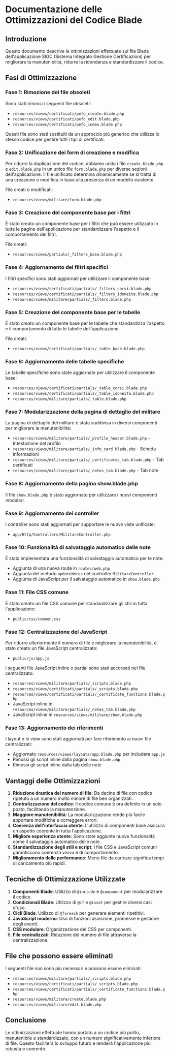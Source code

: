 # Documentazione delle Ottimizzazioni del Codice Blade

## Introduzione

Questo documento descrive le ottimizzazioni effettuate sui file Blade dell'applicazione SIGC (Sistema Integrato Gestione Certificazioni) per migliorare la manutenibilità, ridurre la ridondanza e standardizzare il codice.

## Fasi di Ottimizzazione

### Fase 1: Rimozione dei file obsoleti

Sono stati rimossi i seguenti file obsoleti:
- `resources/views/certificati/pefo_create.blade.php`
- `resources/views/certificati/pefo_edit.blade.php`
- `resources/views/certificati/pefo_index.blade.php`

Questi file sono stati sostituiti da un approccio più generico che utilizza lo stesso codice per gestire tutti i tipi di certificati.

### Fase 2: Unificazione dei form di creazione e modifica

Per ridurre la duplicazione del codice, abbiamo unito i file `create.blade.php` e `edit.blade.php` in un unico file `form.blade.php` per diverse sezioni dell'applicazione. Il file unificato determina dinamicamente se si tratta di una creazione o modifica in base alla presenza di un modello esistente.

File creati o modificati:
- `resources/views/militare/form.blade.php`

### Fase 3: Creazione del componente base per i filtri

È stato creato un componente base per i filtri che può essere utilizzato in tutte le pagine dell'applicazione per standardizzare l'aspetto e il comportamento dei filtri.

File creati:
- `resources/views/partials/_filters_base.blade.php`

### Fase 4: Aggiornamento dei filtri specifici

I filtri specifici sono stati aggiornati per utilizzare il componente base:
- `resources/views/certificati/partials/_filters_corsi.blade.php`
- `resources/views/certificati/partials/_filters_idoneita.blade.php`
- `resources/views/militare/partials/_filters.blade.php`

### Fase 5: Creazione del componente base per le tabelle

È stato creato un componente base per le tabelle che standardizza l'aspetto e il comportamento di tutte le tabelle dell'applicazione.

File creati:
- `resources/views/certificati/partials/_table_base.blade.php`

### Fase 6: Aggiornamento delle tabelle specifiche

Le tabelle specifiche sono state aggiornate per utilizzare il componente base:
- `resources/views/certificati/partials/_table_corsi.blade.php`
- `resources/views/certificati/partials/_table_idoneita.blade.php`
- `resources/views/militare/partials/_table.blade.php`

### Fase 7: Modularizzazione della pagina di dettaglio del militare

La pagina di dettaglio del militare è stata suddivisa in diversi componenti per migliorare la manutenibilità:
- `resources/views/militare/partials/_profile_header.blade.php` - Intestazione del profilo
- `resources/views/militare/partials/_info_card.blade.php` - Scheda informazioni
- `resources/views/militare/partials/_certificates_tab.blade.php` - Tab certificati
- `resources/views/militare/partials/_notes_tab.blade.php` - Tab note

### Fase 8: Aggiornamento della pagina show.blade.php

Il file `show.blade.php` è stato aggiornato per utilizzare i nuovi componenti modulari.

### Fase 9: Aggiornamento dei controller

I controller sono stati aggiornati per supportare le nuove viste unificate:
- `app/Http/Controllers/MilitareController.php`

### Fase 10: Funzionalità di salvataggio automatico delle note

È stata implementata una funzionalità di salvataggio automatico per le note:
- Aggiunta di una nuova route in `routes/web.php`
- Aggiunta del metodo `updateNotes` nel controller `MilitareController`
- Aggiunta di JavaScript per il salvataggio automatico in `show.blade.php`

### Fase 11: File CSS comune

È stato creato un file CSS comune per standardizzare gli stili in tutta l'applicazione:
- `public/css/common.css`

### Fase 12: Centralizzazione del JavaScript

Per ridurre ulteriormente il numero di file e migliorare la manutenibilità, è stato creato un file JavaScript centralizzato:
- `public/js/app.js`

I seguenti file JavaScript inline o partial sono stati accorpati nel file centralizzato:
- `resources/views/militare/partials/_scripts.blade.php`
- `resources/views/certificati/partials/_scripts.blade.php`
- `resources/views/certificati/partials/_certificate_functions.blade.php`
- JavaScript inline in `resources/views/militare/partials/_notes_tab.blade.php`
- JavaScript inline in `resources/views/militare/show.blade.php`

### Fase 13: Aggiornamento dei riferimenti

I layout e le view sono stati aggiornati per fare riferimento ai nuovi file centralizzati:
- Aggiornato `resources/views/layouts/app.blade.php` per includere `app.js`
- Rimossi gli script inline dalla pagina `show.blade.php`
- Rimossi gli script inline dalla tab delle note

## Vantaggi delle Ottimizzazioni

1. **Riduzione drastica del numero di file**: Da decine di file con codice ripetuto a un numero molto minore di file ben organizzati.
2. **Centralizzazione del codice**: Il codice comune è ora definito in un solo posto, facilitando la manutenzione.
3. **Maggiore manutenibilità**: La modularizzazione rende più facile apportare modifiche e correggere errori.
4. **Coerenza dell'interfaccia utente**: L'utilizzo di componenti base assicura un aspetto coerente in tutta l'applicazione.
5. **Migliore esperienza utente**: Sono state aggiunte nuove funzionalità come il salvataggio automatico delle note.
6. **Standardizzazione degli stili e script**: I file CSS e JavaScript comuni garantiscono coerenza visiva e di comportamento.
7. **Miglioramento delle performance**: Meno file da caricare significa tempi di caricamento più rapidi.

## Tecniche di Ottimizzazione Utilizzate

1. **Componenti Blade**: Utilizzo di `@include` e `@component` per modularizzare il codice.
2. **Condizionali Blade**: Utilizzo di `@if` e `@isset` per gestire diversi casi d'uso.
3. **Cicli Blade**: Utilizzo di `@foreach` per generare elementi ripetitivi.
4. **JavaScript moderno**: Uso di funzioni asincrone, promesse e gestione degli eventi.
5. **CSS modulare**: Organizzazione del CSS per componenti.
6. **File centralizzati**: Riduzione del numero di file attraverso la centralizzazione.

## File che possono essere eliminati

I seguenti file non sono più necessari e possono essere eliminati:
- `resources/views/militare/partials/_scripts.blade.php`
- `resources/views/certificati/partials/_scripts.blade.php`
- `resources/views/certificati/partials/_certificate_functions.blade.php`
- `resources/views/militare/create.blade.php`
- `resources/views/militare/edit.blade.php`

## Conclusione

Le ottimizzazioni effettuate hanno portato a un codice più pulito, manutenibile e standardizzato, con un numero significativamente inferiore di file. Questo faciliterà lo sviluppo futuro e renderà l'applicazione più robusta e coerente. 